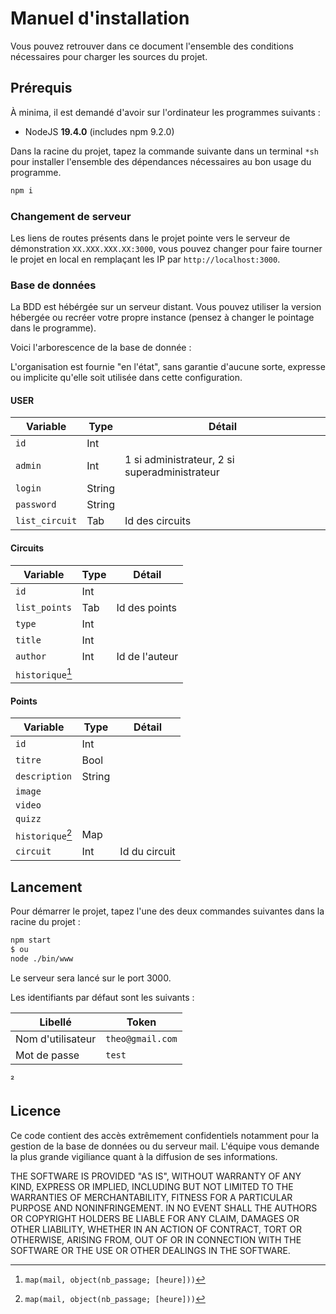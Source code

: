 # Manuel d'installation

Vous pouvez retrouver dans ce document l'ensemble des conditions nécessaires pour charger les sources du projet.

## Prérequis

À minima, il est demandé d'avoir sur l'ordinateur les programmes suivants : 

- NodeJS **19.4.0** (includes npm 9.2.0)

Dans la racine du projet, tapez la commande suivante dans un terminal `*sh` pour installer l'ensemble des dépendances nécessaires au bon usage du programme. 

```bash
npm i
```

### Changement de serveur

Les liens de routes présents dans le projet pointe vers le serveur de démonstration `XX.XXX.XXX.XX:3000`, vous pouvez changer pour faire tourner le projet en local en remplaçant les IP par `http://localhost:3000`.

### Base de données

La BDD est hébérgée sur un serveur distant. Vous pouvez utiliser la version hébergée ou recréer votre propre instance (pensez à changer le pointage dans le programme).

Voici l'arborescence de la base de donnée :

L'organisation est fournie "en l'état", sans garantie d'aucune sorte, expresse ou implicite qu'elle soit utilisée dans cette configuration.

#### USER

| Variable | Type | Détail |
| -------------- | ------ | --------------------------------------------- |
| `id` | Int | |
| `admin` | Int | 1 si administrateur, 2 si superadministrateur |
| `login` | String | |
| `password` | String | |
| `list_circuit` | Tab | Id des circuits |

#### Circuits

| Variable | Type | Détail |
| ---------------- | ---- | -------------- |
| `id` | Int | |
| `list_points` | Tab | Id des points |
| `type` | Int | |
| `title` | Int | |
| `author` | Int | Id de l'auteur |
| `historique`[^2] | | |

#### Points

| Variable | Type | Détail |
| ---------------- | ------ | ------------- |
| `id` | Int | |
| `titre` | Bool | |
| `description` | String | |
| `image` | | |
| `video` | | |
| `quizz` | | |
| `historique`[^2] | Map | |
| `circuit` | Int | Id du circuit |

[^2]: `map(mail, object(nb_passage; [heure]))`

## Lancement

Pour démarrer le projet, tapez l'une des deux commandes suivantes dans la racine du projet : 

```bash
npm start
$ ou
node ./bin/www
```

Le serveur sera lancé sur le port 3000.

Les identifiants par défaut sont les suivants :

| Libellé           | Token            |
| ----------------- | ---------------- |
| Nom d'utilisateur | `theo@gmail.com` |
| Mot de passe      | `test`           |
²
## Licence

Ce code contient des accès extrêmement confidentiels notamment pour la gestion de la base de données ou du serveur mail. L'équipe vous demande la plus grande vigiliance quant à la diffusion de ses informations.

THE SOFTWARE IS PROVIDED "AS IS", WITHOUT WARRANTY OF ANY KIND, EXPRESS OR IMPLIED, INCLUDING BUT NOT LIMITED TO THE WARRANTIES OF MERCHANTABILITY, FITNESS FOR A PARTICULAR PURPOSE AND NONINFRINGEMENT. IN NO EVENT SHALL THE AUTHORS OR COPYRIGHT HOLDERS BE LIABLE FOR ANY CLAIM, DAMAGES OR OTHER LIABILITY, WHETHER IN AN ACTION OF CONTRACT, TORT OR OTHERWISE, ARISING FROM, OUT OF OR IN CONNECTION WITH THE SOFTWARE OR THE USE OR OTHER DEALINGS IN THE SOFTWARE.